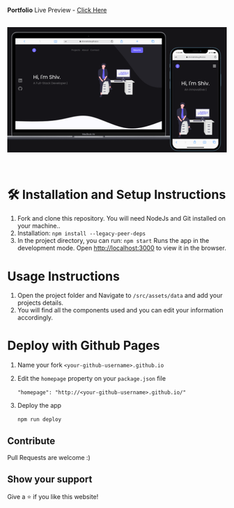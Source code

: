 **Portfolio**
Live Preview - [Click Here](https://shivmahobia.github.io/)

<br/>
<div align="center">
  <img alt="Demo" src="public/mockup.png" />
</div>
<br/>
<br/>

# 🛠 Installation and Setup Instructions

1. Fork and clone this repository. You will need NodeJs and Git installed on your machine..
2. Installation: `npm install --legacy-peer-deps`
3. In the project directory, you can run: `npm start`
   Runs the app in the development mode.
   Open [http://localhost:3000](http://localhost:3000) to view it in the browser.

# Usage Instructions

1. Open the project folder and Navigate to `/src/assets/data` and add your projects details.
2. You will find all the components used and you can edit your information accordingly.

# Deploy with Github Pages

1. Name your fork `<your-github-username>.github.io`
2. Edit the `homepage` property on your `package.json` file

   `"homepage": "http://<your-github-username>.github.io/"`
3. Deploy the app

   `npm run deploy`

## Contribute

Pull Requests are welcome :)

## Show your support

Give a ⭐ if you like this website!
